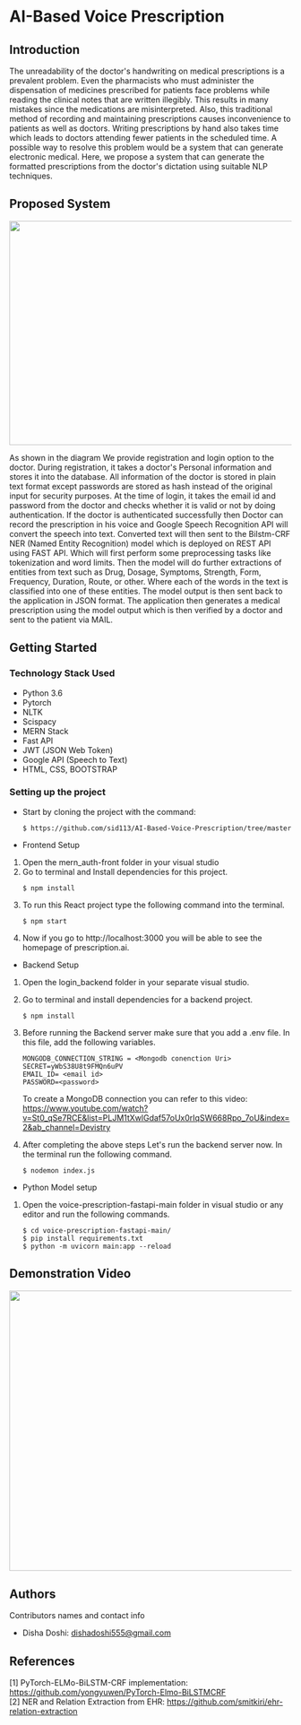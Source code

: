 # AI-Based Voice Prescription 
## Introduction 
The unreadability of the doctor's handwriting on medical prescriptions is a prevalent problem. Even the pharmacists who must administer the dispensation of medicines prescribed for patients face problems while reading the clinical notes that are written illegibly. This results in many mistakes since the medications are misinterpreted. Also, this traditional method of recording and maintaining prescriptions causes inconvenience to patients as well as doctors. Writing prescriptions by hand also takes time which leads to doctors attending fewer patients in the scheduled time. A possible way to resolve this problem would be a system that can generate electronic medical.
Here, we propose a system that can generate the formatted prescriptions from the doctor's dictation using suitable NLP techniques.

## Proposed System 

<img src="https://github.com/disha2000/AI-Based-Voice-Prescription-/blob/master/assets/architecture.png" width="900" height="400" />

As shown in the diagram We provide registration and login option to the doctor. During registration, it takes a doctor's Personal information and stores it into the database. All information of the doctor is stored in plain text format except passwords are stored as hash instead of the original input for security purposes. At the time of login, it takes the email id and password from the doctor and checks whether it is valid or not by doing authentication.
If the doctor is authenticated successfully then Doctor can record the prescription in his voice and Google Speech Recognition API will convert the speech into text. Converted text will then sent to the Bilstm-CRF NER (Named Entity Recognition) model which is deployed on REST API using FAST API. Which will first perform some preprocessing tasks like tokenization and word limits. Then the model will do further extractions of entities from text such as  Drug, Dosage, Symptoms, Strength, Form, Frequency, Duration, Route, or other. Where each of the words in the text is classified into one of these entities. 
The model output is then sent back to the application in JSON format. The application then generates a medical prescription using the model output which is then verified by a doctor and sent to the patient via MAIL.



## Getting Started

### Technology Stack Used 

* Python 3.6
* Pytorch
* NLTK
* Scispacy
* MERN Stack 
* Fast API
* JWT (JSON Web Token)
* Google API (Speech to Text)
* HTML,&nbsp;CSS,&nbsp;BOOTSTRAP

### Setting up the project 
* Start by cloning the project with the command:
  ```
  $ https://github.com/sid113/AI-Based-Voice-Prescription/tree/master
  ```
* Frontend Setup 
1. Open the  mern_auth-front folder in your visual studio 
2. Go to terminal and Install dependencies for this project.
    ```
    $ npm install
    ```
3. To run this React project type the following command into the terminal.
    ```
    $ npm start
    ```
4. Now if you go to http://localhost:3000 you will be able to see the homepage of prescription.ai.
* Backend Setup
1. Open the login_backend folder in your separate visual studio.
2. Go to terminal and install dependencies for a backend project.
    ```
    $ npm install
    ```
3. Before running the Backend server make sure that you add a .env file. In this file, add the following variables.
    ```
    MONGODB_CONNECTION_STRING = <Mongodb conenction Uri>
    SECRET=yWbS38U8t9FMQn6uPV
    EMAIL_ID= <email id>
    PASSWORD=<password>
    ```
    To create a MongoDB connection you can refer to this video:<br>
    https://www.youtube.com/watch?v=St0_qSe7RCE&list=PLJM1tXwlGdaf57oUx0rIqSW668Rpo_7oU&index=2&ab_channel=Devistry

4. After completing the above steps Let's run the backend server now.  In the terminal run the following command.
    ```
    $ nodemon index.js 
    ```
* Python Model setup
1. Open the voice-prescription-fastapi-main folder in visual studio or any editor and run the following commands.
    ```
    $ cd voice-prescription-fastapi-main/
    $ pip install requirements.txt 
    $ python -m uvicorn main:app --reload
    ```
## Demonstration Video
<img src="https://github.com/disha2000/AI-Based-Voice-Prescription-/blob/master/assets/demo%20gif.gif" width="800" height="500" />

## Authors

Contributors names and contact info

* Disha Doshi:&nbsp;dishadoshi555@gmail.com

## References
[1] PyTorch-ELMo-BiLSTM-CRF implementation: https://github.com/yongyuwen/PyTorch-Elmo-BiLSTMCRF<br>
[2] NER and Relation Extraction from EHR: https://github.com/smitkiri/ehr-relation-extraction


